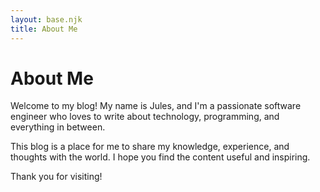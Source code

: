 ```yaml
---
layout: base.njk
title: About Me
---
```


# About Me

Welcome to my blog! My name is Jules, and I'm a passionate software engineer who loves to write about technology, programming, and everything in between.

This blog is a place for me to share my knowledge, experience, and thoughts with the world. I hope you find the content useful and inspiring.

Thank you for visiting!
